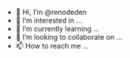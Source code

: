 - 👋 Hi, I’m @renodeden
- 👀 I’m interested in ...
- 🌱 I’m currently learning ...
- 💞️ I’m looking to collaborate on ...
- 📫 How to reach me ...

<!---
renodeden/renodeden is a ✨ special ✨ repository because its `README.md` (this file) appears on your GitHub profile.
You can click the Preview link to take a look at your changes.
--->
